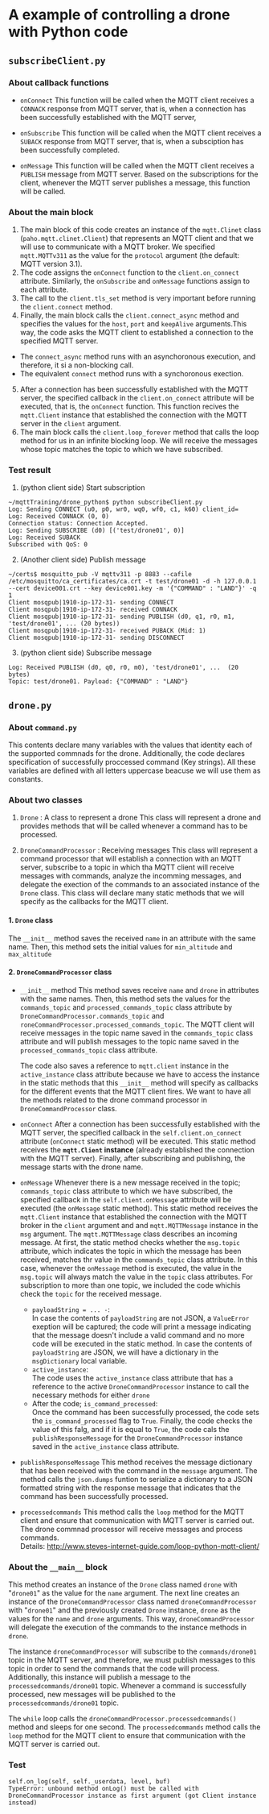 # A example of controlling a drone with Python code
## `subscribeClient.py`
### About callback functions
* `onConnect`
This function will be called when the MQTT client receives a `CONNACK` response from MQTT server, that is, when a connection has been successfully established with the MQTT server,

* `onSubscribe`
This function will be called when the MQTT client receives a `SUBACK` response from MQTT server, that is, when a subsciption has been successfully completed.

* `onMessage`
This function will be called when the MQTT client receives a `PUBLISH` message from MQTT server. Based on the subscriptions for the client, whenever the MQTT server publishes a message, this function will be called.

### About the main block
1. The main block of this code creates an instance of the `mqtt.Clinet` class (`paho.mqtt.clinet.Client`) that represents an MQTT client and that we will use to communicate with a MQTT broker. We specified `mqtt.MQTTv311` as the value for the `protocol` argument (the default: MQTT version 3.1).
2. The code assigns the `onConnect` function to the `client.on_connect` attribute. Similarly, the `onSubscribe` and `onMessage` functions assign to each attribute.
3. The call to the `client.tls_set` method is very important before running the `client.connect` method.
4. Finally, the main block calls the `client.connect_async` method and specifies the values for the `host`, `port` and `keepAlive` arguments.This way, the code
asks the MQTT client to established a connection to the specified MQTT server.
* The `connect_async` method runs with an asynchoronous execution, and therefore, it si a non-blocking call.
* The equivalent `connect` method runs with a synchoronous exection.

5. After a connection has been successfully established with the MQTT server, the specified callback in the `client.on_connect` attribute will be executed, that is, the `onConnect` function. This function recives the `mqtt.Client` instance that established the connection with the MQTT server in the `client` argument.
6. The main block calls the `client.loop_forever` method that calls the loop method for us in an infinite blocking loop. We will receive the messages whose topic matches the topic to which we have subscribed.

### Test result
1. (python client side) Start subscription
```
~/mqttTraining/drone_python$ python subscribeClient.py
Log: Sending CONNECT (u0, p0, wr0, wq0, wf0, c1, k60) client_id=
Log: Received CONNACK (0, 0)
Connection status: Connection Accepted.
Log: Sending SUBSCRIBE (d0) [('test/drone01', 0)]
Log: Received SUBACK
Subscribed with QoS: 0
```

2. (Another client side) Publish message
```
~/certs$ mosquitto_pub -V mqttv311 -p 8883 --cafile /etc/mosquitto/ca_certificates/ca.crt -t test/drone01 -d -h 127.0.0.1 --cert device001.crt --key device001.key -m '{"COMMAND" : "LAND"}' -q 1
Client mosqpub|1910-ip-172-31- sending CONNECT
Client mosqpub|1910-ip-172-31- received CONNACK
Client mosqpub|1910-ip-172-31- sending PUBLISH (d0, q1, r0, m1, 'test/drone01', ... (20 bytes))
Client mosqpub|1910-ip-172-31- received PUBACK (Mid: 1)
Client mosqpub|1910-ip-172-31- sending DISCONNECT
```

3. (python client side) Subscribe message
```
Log: Received PUBLISH (d0, q0, r0, m0), 'test/drone01', ...  (20 bytes)
Topic: test/drone01. Payload: {"COMMAND" : "LAND"}
```

## `drone.py`
### About `command.py`
This contents declare many variables with the values that identity each of the supported commnads for the drone. Additionally, the code declares specification of successfully proccessed command (Key strings). All these variables are defined with all letters uppercase beacuse we will use them as constants.

### About two classes
1. `Drone` : A class to represent a drone
This class will represent a drone and provides methods that will be called whenever a command has to be processed.

2. `DroneCommandProcessor` : Receiving messages
This class will represent a command processor that will establish a connection with an MQTT server, subscribe to a topic in which tha MQTT client will receive messages with commands, analyze the incomming messages, and delegate the exection of the commands to an associated instance of the `Drone` class. This class will declare many static methods that we will specify as the callbacks for the MQTT client.

#### 1. `Drone` class
The `__init__` method saves the received `name` in an attribute with the same name. Then, this method sets the initial values for `min_altitude` and `max_altitude`

#### 2. `DroneCommandProcessor` class
* `__init__` method
This method saves receive `name` and `drone` in attributes with the same names. Then, this method sets the values for the `commands_topic` and `processed_commands_topic` class attribute by `DroneCommandProcessor.commands_topic` and `roneCommandProcessor.processed_commands_topic`. The MQTT client will receive messages in the topic name saved in the `commands_topic` class attribute and will publish messages to the topic name saved in the `processed_commands_topic` class attribute.

  The code also saves a reference to `mqtt.client` instance in the `active_instance` class attribute because we have to access the instance in the static methods that this `__init__` method will specify as callbacks for the different events that the MQTT client fires. We want to have all the methods related to the drone command processor in `DroneCommandProcessor` class.

* `onConnect`
After a connection has been successfully established with the MQTT server, the specified callback in the `self.client.on_connect` attribute (`onConnect` static method) will be executed. This static method receives the **`mqtt.Client` instance** (already established the connection with the MQTT server). Finally, after subscribing and publishing, the message starts with the drone name.

* `onMessage`
Whenever there is a new message received in the topic; `commands_topic` class attribute to which we have subscribed, the specified callback in the `self.client.onMessage` attribute will be executed (the `onMessage` static method).
This static method receives the `mqtt.Client` instance that established the connection with the MQTT broker in the `client` argument and and `mqtt.MQTTMessage` instance in the `msg` argument. The `mqtt.MQTTMessage` class describes an incoming message. At first, the static method checks whether the `msg.topic` attribute, which indicates the topic in which the message has been received, matches thr value in the `commands_topic` class attribute. In this case, whenever the `onMessage` method is executed, the value in the `msg.topic` will always match the value in the `topic` class attributes. For subscription to more than one topic, we included the code whichis check the `topic` for the received message.

  - `payloadString = ... -`:  
  In case the contents of `payloadString` are not JSON, a `ValueError` exeption will be captured; the code will print a message indicating that the message doesn't include a valid command and no more code will be executed in the static method. In case the contents of `payloadString` are JSON, we will have a dictionary in the `msgDictionary` local variable.
  - `active_instance`:  
  The code uses the `active_instance` class attribute that has a reference to the active `DroneCommandProcessor` instance to call the necessary methods for either `drone`
  - After the code; `is_command_processed`:  
  Once the command has been successfully processed, the code sets the `is_command_processed` flag to `True`. Finally, the code checks the value of this falg, and if it is equal to `True`, the code cals the `publishResponseMessage` for the `DroneCommandProcessor` instance saved in the `active_instance` class attribute.

* `publishResponseMessage`
This method receives the message dictionary that has been received with the command in the `message` argument. The method calls the `json.dumps` funtion to serialize a dictionary to a JSON formatted string with the response message that indicates that the command has been successfully processed.

* `processedcommands`
This method calls the `loop` method for the MQTT client and ensure that communication with MQTT server is carried out. The drone commnad processor will receive messages and process commands.  
Details: http://www.steves-internet-guide.com/loop-python-mqtt-client/


### About the `__main__` block
This method creates an instance of the `Drone` class named `drone` with "`drone01`" as the value for the `name` argument. The next line creates an instance of the `DroneCommandProcessor` class named `droneCommandProcessor` with "`drone01`" and the previously created `Drone` instance, `drone` as the values for the `name` and  `drone` arguments. This way, `droneCommandProcessor` will delegate the execution of the commands to the instance methods in `drone`.

  The instance `droneCommandProcessor` will subscribe to the `commands/drone01` topic in the MQTT server, and therefore, we must publish messages to this topic in order to send the commands that the code will process. Additionally, this instance will publish a message to the `processedcommands/drone01` topic. Whenever a command is successfully processed, new messages will be published to the `processedcommands/drone01` topic.

  The `while` loop calls the `droneCommandProcessor.processedcommands()` method and sleeps for one second. The `processedcommands` method calls the `loop` method for the MQTT client to ensure that communication with the MQTT server is carried out.

### Test
```
self.on_log(self, self._userdata, level, buf)
TypeError: unbound method onLog() must be called with DroneCommandProcessor instance as first argument (got Client instance instead)
```
